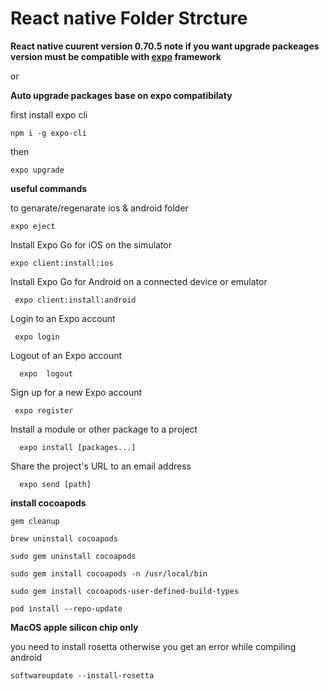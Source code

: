 # React native Folder Strcture

**React native cuurent version 0.70.5 note if you want upgrade packeages version must be compatible with [expo](https://docs.expo.dev/) framework**

or

**Auto upgrade packages base on expo compatibilaty**

first install expo cli

```command
npm i -g expo-cli
```

then

```command
expo upgrade
```

**useful commands**

to genarate/regenarate ios & android folder

```command
expo eject
```

Install Expo Go for iOS on the simulator

```command
expo client:install:ios
```

Install Expo Go for Android on a connected device or emulator

```command
 expo client:install:android
```

Login to an Expo account

```command
 expo login
```

Logout of an Expo account

```command
  expo  logout
```

Sign up for a new Expo account

```command
 expo register
```

Install a module or other package to a project

```command
  expo install [packages...]
```

Share the project's URL to an email address

```command
  expo send [path]
```

**install cocoapods**
```command
gem cleanup
```
```command
brew uninstall cocoapods
```
```command
sudo gem uninstall cocoapods
```
```command
sudo gem install cocoapods -n /usr/local/bin
```
```command
sudo gem install cocoapods-user-defined-build-types
```
```command
pod install --repo-update
```

**MacOS apple silicon chip only**

you need to install rosetta otherwise you get an error while compiling android
```command
softwareupdate --install-rosetta
```
